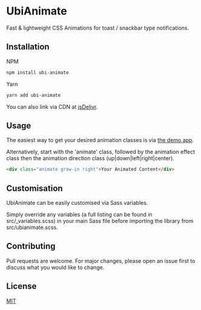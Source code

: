 # UbiAnimate

Fast & lightweight CSS Animations for toast / snackbar type notifications.

## Installation

NPM

```bash
npm install ubi-animate
```

Yarn

```bash
yarn add ubi-animate
```

You can also link via CDN at [jsDelivr](http://jsdelivr.com).

## Usage

The easiest way to get your desired animation classes is via [the demo app](https://rmhubbert.github.io/ubi-animate).

Alternatively, start with the 'animate' class, followed by the animation effect class then the animation direction class (up|down|left|right|center).

```html
<div class="animate grow-in right">Your Animated Content</div>
```

## Customisation

UbiAnimate can be easily customised via Sass variables.

Simply override any variables (a full listing can be found in src/\_variables.scss) in your main Sass file before importing the library from src/ubianimate.scss.

## Contributing

Pull requests are welcome. For major changes, please open an issue first to discuss what you would like to change.

## License

[MIT](https://choosealicense.com/licenses/mit/)
